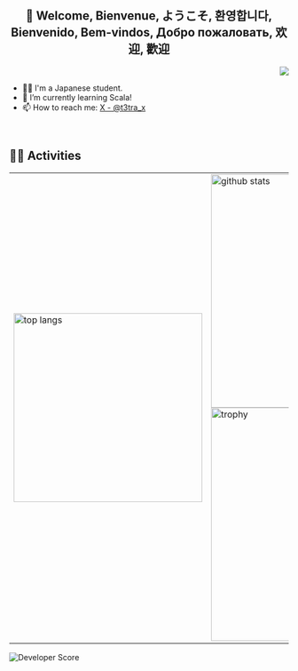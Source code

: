 <div align="center">

## 👋 Welcome, Bienvenue, ようこそ, 환영합니다, <br>Bienvenido, Bem-vindos, Добро пожаловать, 欢迎, 歡迎

</div>

<div align="right">
  <img src="https://komarev.com/ghpvc/?username=t3tra-dev" />
</div>

- 🧑‍💻 I'm a Japanese student.
- 🌱 I’m currently learning Scala!
- 📫 How to reach me: [X - @t3tra_x](https://x.com/t3tra_x)
<br>

## 🏃‍♀️ Activities

<table>
  <tr>
    <td>
      <img alt="top langs" height="340px" src="https://github-readme-stats.vercel.app/api/top-langs/?username=t3tra-dev&theme=dark&layout=compact&langs_count=16&card_width=320&date=1757290847" />
    </td>
    <td>
      <img alt="github stats" width="420px" src="https://github-readme-stats.vercel.app/api?username=t3tra-dev&theme=dark&layout=compact&show_icons=true&date=1757290847" />
      <br />
      <img alt="trophy" width="420px" src="https://github-profile-trophy.vercel.app/?username=t3tra-dev&theme=gitdimmed&column=5&date=1757290847" />
    </td>
  </tr>
</table>

![Developer Score](https://github-stats-eta-two.vercel.app/api/stats/t3tra-dev?date=1757290847)
